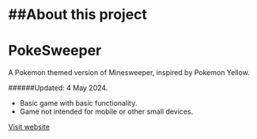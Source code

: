 ##About this project
=============

# PokeSweeper
A Pokemon themed version of Minesweeper, inspired by Pokemon Yellow.

######Updated: 4 May 2024.

- Basic game with basic functionality.
- Game not intended for mobile or other small devices.

[Visit website](https://ladybiosphere.github.io/PokeSweeper/)